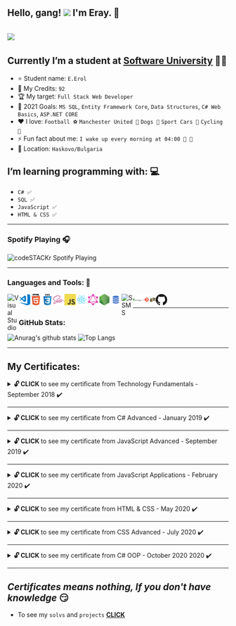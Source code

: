 <!-- HEAD START -->
<h2> Hello, gang! <img src="https://raw.githubusercontent.com/MartinHeinz/MartinHeinz/master/wave.gif" width="30px"> I'm Eray. 👦<h2>

<p align="left">
  <a href="https://softuni.bg/certificates/details/61142/ca611a05">
   <img src="https://media1.tenor.com/images/cd37fa49c983ac905df0016fd5b6a2ee/tenor.gif" width="200">
  </a>
</p>

## Currently I’m a student at [**Software University**](https://softuni.bg/) 👨‍🎓
- ⭐ Student name: `E.Erol`
- 🎯 My Credits: `92`
- 🏆 My target: `Full Stack Web Developer`
- 🥅 2021 Goals: `MS SQL`, `Entity Framework Core`, `Data Structures`, `C# Web Basics`, `ASP.NET CORE`
- ❤️ I love: `Football ⚽` `Manchester United 👿` `Dogs 🐶` `Sport Cars 🚗` `Cycling 🚵`
- ⚡ Fun fact about me: `I wake up every morning at 04:00 🌄 🌇`
- 📍 Location: `Haskovo/Bulgaria`

## I’m learning programming with: 💻
- `C# ✅`
- `SQL ✅`
- `JavaScript ✅`
- `HTML & CSS ✅` 

<hr>

### Spotify Playing 🎧
<link rel="stylesheet" href="https://unpkg.com/@coreui/icons/css/all.min.css">
 <a href="youtube.com"><i class="cil-fingerprint"></i></a>
<img src="https://now-playing-codestackr.vercel.app/api/spotify-playing" alt="codeSTACKr Spotify Playing" width="350" />

<hr>

### Languages and Tools: 🔧

<img align="left" alt="Visual Studio" width="26px" src="https://upload.wikimedia.org/wikipedia/commons/thumb/5/59/Visual_Studio_Icon_2019.svg/1200px-Visual_Studio_Icon_2019.svg.png" />
<img align="left" alt="Visual Studio Code" width="26px" src="https://raw.githubusercontent.com/github/explore/80688e429a7d4ef2fca1e82350fe8e3517d3494d/topics/visual-studio-code/visual-studio-code.png" />
<img align="left" alt="HTML5" width="26px" src="https://raw.githubusercontent.com/github/explore/80688e429a7d4ef2fca1e82350fe8e3517d3494d/topics/html/html.png" />
<img align="left" alt="CSS3" width="26px" src="https://raw.githubusercontent.com/github/explore/80688e429a7d4ef2fca1e82350fe8e3517d3494d/topics/css/css.png" />
<img align="left" alt="Sass" width="26px" src="https://raw.githubusercontent.com/github/explore/80688e429a7d4ef2fca1e82350fe8e3517d3494d/topics/sass/sass.png" />
<img align="left" alt="JavaScript" width="26px" src="https://raw.githubusercontent.com/github/explore/80688e429a7d4ef2fca1e82350fe8e3517d3494d/topics/javascript/javascript.png" />
<img align="left" alt="React" width="26px" src="https://raw.githubusercontent.com/github/explore/80688e429a7d4ef2fca1e82350fe8e3517d3494d/topics/react/react.png" />
<img align="left" alt="GraphQL" width="26px" src="https://raw.githubusercontent.com/github/explore/80688e429a7d4ef2fca1e82350fe8e3517d3494d/topics/graphql/graphql.png" />
<img align="left" alt="Node.js" width="26px" src="https://raw.githubusercontent.com/github/explore/80688e429a7d4ef2fca1e82350fe8e3517d3494d/topics/nodejs/nodejs.png" />
<img align="left" alt="SQL" width="26px" src="https://raw.githubusercontent.com/github/explore/80688e429a7d4ef2fca1e82350fe8e3517d3494d/topics/sql/sql.png" />
<img align="left" alt="SSMS" width="26px" src="https://www.saashub.com/images/app/service_logos/17/663f6d8bf050/large.png?1539751207" />
<img align="left" alt="MongoDB" width="26px" src="https://raw.githubusercontent.com/github/explore/80688e429a7d4ef2fca1e82350fe8e3517d3494d/topics/mongodb/mongodb.png" />
<img align="left" alt="Git" width="26px" src="https://raw.githubusercontent.com/github/explore/80688e429a7d4ef2fca1e82350fe8e3517d3494d/topics/git/git.png" />
<img align="left" alt="GitHub" width="26px" src="https://raw.githubusercontent.com/github/explore/78df643247d429f6cc873026c0622819ad797942/topics/github/github.png" />

<br>
<hr>

### GitHub Stats:
![Anurag's github stats](https://github-readme-stats.vercel.app/api?username=erayerol&hide=contribs,prs,issues&theme=tokyonight)
![Top Langs](https://github-readme-stats.vercel.app/api/top-langs/?username=erayerol&layout=compact)

<!-- HEAD END -->
<hr>
<!-- C# Technology Fundamentals Start -->
<h2> My Certificates: </h2>
<details>
   <summary>
	<strong> 🔓 CLICK </strong> to see my certificate from Technology Fundamentals - September 2018 ✔️
   </summary>
   <a href="https://softuni.bg/certificates/details/61142/ca611a05">
	<img src="https://i.imgur.com/hoyXqMB.png" width="300">
   </a>
</details>
<!-- C# Technology Fundamentals End -->
<hr>
<!-- C# Advanced Start -->
<details>
   <summary>
	    <strong> 🔓 CLICK </strong> to see my certificate from C# Advanced - January 2019 ✔️
   </summary>
   <img src="https://softuni.bg/certificates/certificates/converttoimage/63113?code=c00d4fc8" width="300">
</details>
<!-- C# Advanced End -->
<hr>
<!-- JavaScript Advanced Start -->
<details>
   <summary>
	    <strong> 🔓 CLICK </strong> to see my certificate from JavaScript Advanced - September 2019 ✔️
   </summary>
   <img src="https://softuni.bg/certificates/certificates/converttoimage/81303?code=a8a65ba6" width="300">
</details>
<!-- JavaScript Advanced End -->
<hr>
<!-- JavaScript Applications Start -->
<details>
   <summary>
	    <strong> 🔓 CLICK </strong> to see my certificate from JavaScript Applications - February 2020 ✔️
   </summary>
   <img src="https://softuni.bg/certificates/certificates/converttoimage/80470?code=3750ade7" width="300">
</details>
<!-- JavaScript Applications End -->
<hr>
<!-- HTML & CSS Start -->
<details>
   <summary>
	    <strong> 🔓 CLICK </strong> to see my certificate from HTML & CSS - May 2020 ✔️
   </summary>
   <img src="https://softuni.bg/certificates/certificates/converttoimage/84903?code=376c266d" width="300">
</details>
<!-- HTML & CSS End -->
<hr>
<!-- CSS Advanced Start -->
<details>
   <summary>
	    <strong> 🔓 CLICK </strong> to see my certificate from CSS Advanced - July 2020 ✔️
   </summary>
   <img src="https://softuni.bg/certificates/certificates/converttoimage/87631?code=d8b5539d" width="300">
</details>
<!-- CSS Advanced End -->
<hr>
<!-- C# OOP Start -->
<details>
   <summary>
	    <strong> 🔓 CLICK </strong> to see my certificate from C# OOP - October 2020 2020 ✔️
   </summary>
   <img src="https://softuni.bg/certificates/certificates/converttoimage/95864?code=115c65bc" width="300">
</details>
<!-- C# OOP End -->
<hr>

## *Certificates means nothing, If you don't have knowledge* 😏
- To see my `solvs` and `projects` [**CLICK**](https://github.com/ErayErol/Software-University-Courses)
